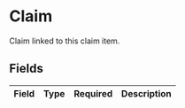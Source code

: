 # Claim

Claim linked to this claim item.


## Fields

| Field       | Type        | Required    | Description |
| ----------- | ----------- | ----------- | ----------- |